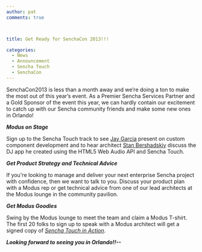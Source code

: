 ```yaml
---
author: pat
comments: true



title: Get Ready for SenchaCon 2013!!!

categories:
  - News
  - Announcement
  - Sencha Touch
  - SenchaCon
---
```


SenchaCon2013 is less than a month away and we’re doing a ton to make the most out of this year’s event. As a Premier Sencha Services Partner and a Gold Sponsor of the event this year, we can hardly contain our excitement to catch up with our Sencha community friends and make some new ones in Orlando!





**_Modus on Stage_**





Sign up to the Sencha Touch track to see [Jay Garcia](http://senchacon.com/sessions/schedule/) present on custom component development and to hear architect [Stan Bershadskiy](http://senchacon.com/sessions/schedule/) discuss the DJ app he created using the HTML5 Web Audio API and Sencha Touch.





**_Get Product Strategy and Technical Advice_**





If you're looking to manage and deliver your next enterprise Sencha project with confidence, then we want to talk to you. Discuss your product plan with a Modus rep or get technical advice from one of our lead architects at the Modus lounge in the community pavilion.





**_Get Modus Goodies_**





Swing by the Modus lounge to meet the team and claim a Modus T-shirt. The first 20 folks to sign up to speak with a Modus architect will get a signed copy of _[Sencha Touch in Action](http://www.manning.com/garcia2/)_.





**_Looking forward to seeing you in Orlando!!--_**



